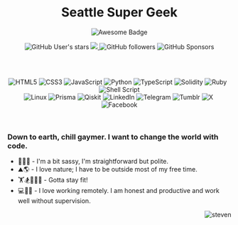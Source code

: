 <h1 align="center">Seattle Super Geek
</h1>
<div align="center">
<img src="https://cdn.rawgit.com/sindresorhus/awesome/d7305f38d29fed78fa85652e3a63e154dd8e8829/media/badge.svg" alt="Awesome Badge"/>


![GitHub User's stars](https://img.shields.io/github/stars/stevenrugg)
<a href="https://twitter.com/stevensupergeek" ><img src="https://img.shields.io/twitter/follow/stevensupergeek.svg?style=social" /> </a>
![GitHub followers](https://img.shields.io/github/followers/stevenrugg)
![GitHub Sponsors](https://img.shields.io/github/sponsors/stevenrugg)


<br>


<br>

![HTML5](https://img.shields.io/badge/html5-%23E34F26.svg?style=for-the-badge&logo=html5&logoColor=white)&nbsp;![CSS3](https://img.shields.io/badge/css3-%231572B6.svg?style=for-the-badge&logo=css3&logoColor=white)&nbsp;![JavaScript](https://img.shields.io/badge/javascript-%23323330.svg?style=for-the-badge&logo=javascript&logoColor=%23F7DF1E)&nbsp;![Python](https://img.shields.io/badge/python-3670A0?style=for-the-badge&logo=python&logoColor=ffdd54)&nbsp;![TypeScript](https://img.shields.io/badge/typescript-%23007ACC.svg?style=for-the-badge&logo=typescript&logoColor=white)&nbsp;![Solidity](https://img.shields.io/badge/Solidity-%23363636.svg?style=for-the-badge&logo=solidity&logoColor=white)&nbsp;![Ruby](https://img.shields.io/badge/ruby-%23CC342D.svg?style=for-the-badge&logo=ruby&logoColor=white)	&nbsp;![Shell Script](https://img.shields.io/badge/shell_script-%23121011.svg?style=for-the-badge&logo=gnu-bash&logoColor=white)
<br>
![Linux](https://img.shields.io/badge/Linux-FCC624?style=for-the-badge&logo=linux&logoColor=black)&nbsp;![Prisma](https://img.shields.io/badge/Prisma-3982CE?style=for-the-badge&logo=Prisma&logoColor=white)&nbsp;![Qiskit](https://img.shields.io/badge/Qiskit-%236929C4.svg?style=for-the-badge&logo=Qiskit&logoColor=white)&nbsp;![LinkedIn](https://img.shields.io/badge/linkedin-%230077B5.svg?style=for-the-badge&logo=linkedin&logoColor=white)&nbsp;![Telegram](https://img.shields.io/badge/Telegram-2CA5E0?style=for-the-badge&logo=telegram&logoColor=white)&nbsp;![Tumblr](https://img.shields.io/badge/Tumblr-%2336465D.svg?style=for-the-badge&logo=Tumblr&logoColor=white)&nbsp;![X](https://img.shields.io/badge/X-%23000000.svg?style=for-the-badge&logo=X&logoColor=white)&nbsp;![Facebook](https://img.shields.io/badge/Facebook-%231877F2.svg?style=for-the-badge&logo=Facebook&logoColor=white)

<br>


</div>
<div align="left">
<h3>Down to earth, chill gaymer. I want to change the world with code.</h3>
<ul style="text-align: left;">
  <li>💁‍♂️🧚 - I'm a bit sassy, I'm straightforward but polite.</li>
  <li>⛰️🌎 - I love nature; I have to be outside most of my free time.</li>
  <li>🏋️🏂🏌️‍♂️🏅 - Gotta stay fit!</li>
  <li>💻📧📨 - I love working remotely. I am honest and productive and work well without supervision.</li>
</ul>
</div>
<div align="right"><img src="https://i.bb.co/vhGCd6t/IMG-0013.png" alt="steven" border="0"</div>
